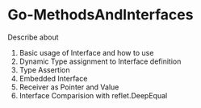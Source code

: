 # Go-MethodsAndInterfaces

Describe about

1. Basic usage of Interface and how to use
2. Dynamic Type assignment to Interface definition
3. Type Assertion
4. Embedded Interface
5. Receiver as Pointer and Value
6. Interface Comparision with reflet.DeepEqual

